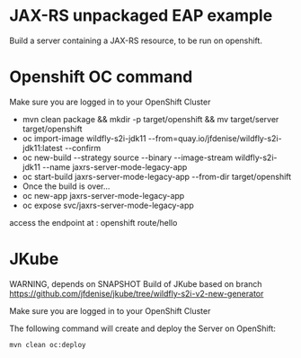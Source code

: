 # JAX-RS unpackaged EAP example

Build a server containing a JAX-RS resource, to be run on openshift.

Openshift OC command
==============

Make sure you are logged in to your OpenShift Cluster

* mvn clean package && mkdir -p target/openshift && mv target/server target/openshift
* oc import-image wildfly-s2i-jdk11 --from=quay.io/jfdenise/wildfly-s2i-jdk11:latest --confirm
* oc new-build --strategy source --binary --image-stream wildfly-s2i-jdk11 --name jaxrs-server-mode-legacy-app
* oc start-build jaxrs-server-mode-legacy-app --from-dir target/openshift
* Once the build is over...
* oc new-app jaxrs-server-mode-legacy-app
* oc expose svc/jaxrs-server-mode-legacy-app

access the endpoint at : openshift route/hello

JKube
====

WARNING, depends on SNAPSHOT Build of JKube based on branch
https://github.com/jfdenise/jkube/tree/wildfly-s2i-v2-new-generator

Make sure you are logged in to your OpenShift Cluster

The following command will create and deploy the Server on OpenShift:

`mvn clean oc:deploy`

